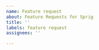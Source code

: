 ```yaml
---
name: Feature request
about: Feature Requests for Sprig
title: ''
labels: feature request
assignees: ''

---
```


<!--
Describe what feature you'd like to see and/or which problem it solves. Please include any relevant screenshots or context.

If you have multiple suggestions, please make them as separate issues.

Thank you for reporting!
-->


